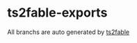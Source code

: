 # ts2fable-exports
All branchs are auto generated by [ts2fable](https://github.com/fable-compiler/ts2fable)
